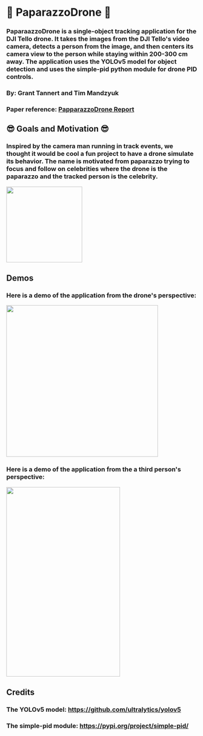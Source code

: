 # 🚁 PaparazzoDrone 🚁
### PaparaazzoDrone is a single-object tracking application for the DJI Tello drone. It takes the images from the DJI Tello's video camera, detects a person from the image, and then centers its camera view to the person while staying within 200-300 cm away. The application uses the YOLOv5 model for object detection and uses the simple-pid python module for drone PID controls.


### By: Grant Tannert and Tim Mandzyuk

### Paper reference: [PapparazzoDrone Report](./PaparazzoDrone_report.pdf)

## 😎 Goals and Motivation 😎
### Inspired by the camera man running in track events, we thought it would be cool a fun project to have a drone simulate its behavior. The name is motivated from paparazzo trying to focus and follow on celebrities where the drone is the paparazzo and the tracked person is the celebrity.  
 <img src="https://media.tenor.com/yhMhGozOVk4AAAAM/world-photography-day-funny-photographer.gif" width="200">

## Demos
### Here is a demo of the application from the drone's perspective:
<img src="./demo/drone_view_follow.gif" width="400">

### Here is a demo of the application from the a third person's perspective:
<img src="./demo/drone_follow.gif" width="300" height="500">  

## Credits
### The YOLOv5 model: <a href="https://github.com/ultralytics/yolov5">https://github.com/ultralytics/yolov5</a>
### The simple-pid module: <a href="https://pypi.org/project/simple-pid/">https://pypi.org/project/simple-pid/</a>